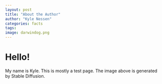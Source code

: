```yaml
---
layout: post
title: "About the Author"
author: "Kyle Nessen"
categories: facts
tags: 
image: darwindog.png
---
```


# Hello! 

My name is Kyle. This is mostly a test page. The image above is generated by Stable Diffusion.
